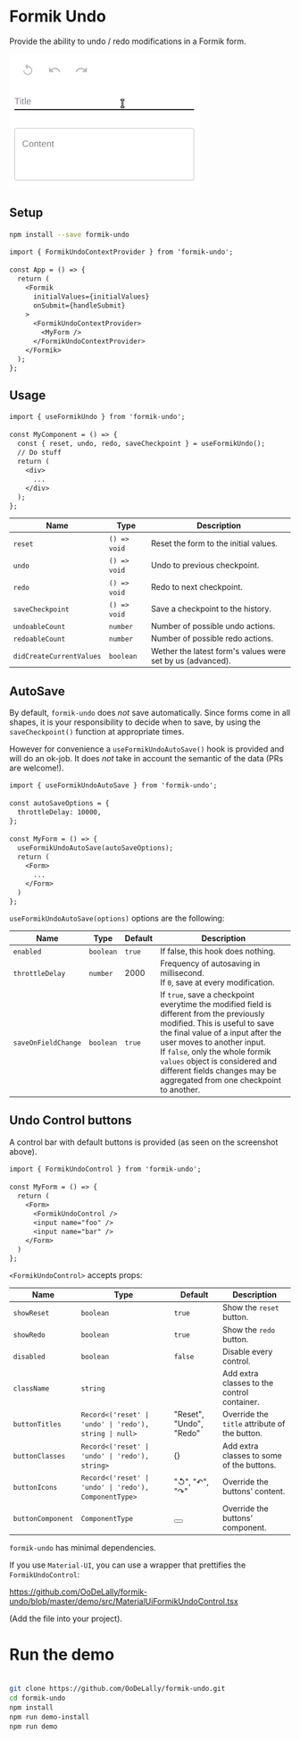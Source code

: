 # Formik Undo

Provide the ability to undo / redo modifications in a Formik form.


![screenshot](https://github.com/OoDeLally/formik-undo/blob/master/demo/formik-undo.gif)



## Setup

```bash
npm install --save formik-undo
```


```tsx
import { FormikUndoContextProvider } from 'formik-undo';

const App = () => {
  return (
    <Formik
      initialValues={initialValues}
      onSubmit={handleSubmit}
    >
      <FormikUndoContextProvider>
        <MyForm />
      </FormikUndoContextProvider>
    </Formik>
  );
};
```


## Usage

```tsx
import { useFormikUndo } from 'formik-undo';

const MyComponent = () => {
  const { reset, undo, redo, saveCheckpoint } = useFormikUndo();
  // Do stuff
  return (
    <div>
      ...
    </div>
  );
};
```

| Name                       | Type         | Description                                                   |
| ---------------------------|--------------|---------------------------------------------------------------|
| `reset`                    | `() => void` | Reset the form to the initial values.                         |
| `undo`                     | `() => void` | Undo to previous checkpoint.                                  |
| `redo`                     | `() => void` | Redo to next checkpoint.                                      |
| `saveCheckpoint`           | `() => void` | Save a checkpoint to the history.                             |
| `undoableCount`            | `number`     | Number of possible undo actions.                              |
| `redoableCount`            | `number`     | Number of possible redo actions.                              |
| `didCreateCurrentValues`   | `boolean`    | Wether the latest form's values were set by us (advanced).    |



## AutoSave

By default, `formik-undo` does *not* save automatically. Since forms come in all shapes, it is your responsibility to decide when to save, by using the `saveCheckpoint()` function at appropriate times.

However for convenience a `useFormikUndoAutoSave()` hook is provided and will do an ok-job. It does _not_ take in account the semantic of the data (PRs are welcome!).


```tsx
import { useFormikUndoAutoSave } from 'formik-undo';

const autoSaveOptions = {
  throttleDelay: 10000,
};

const MyForm = () => {
  useFormikUndoAutoSave(autoSaveOptions);
  return (
    <Form>
      ...
    </Form>
  )
};
```

`useFormikUndoAutoSave(options)` options are the following:

| Name                 | Type       | Default | Description                                                                    |
| ---------------------|------------|---------|--------------------------------------------------------------------------------|
| `enabled`            | `boolean`  | `true`  | If false, this hook does nothing.                                              |
| `throttleDelay`      | `number`   | 2000    | Frequency of autosaving in millisecond.<br>If `0`, save at every modification. |
| `saveOnFieldChange`  | `boolean`  | `true`  | If ``true``, save a checkpoint everytime the modified field is different from the previously modified. This is useful to save the final value of a input after the user moves to another input.<br>If `false`, only the whole formik `values` object is considered and different fields changes may be aggregated from one checkpoint to another. |



## Undo Control buttons

A control bar with default buttons is provided (as seen on the screenshot above).

```tsx
import { FormikUndoControl } from 'formik-undo';

const MyForm = () => {
  return (
    <Form>
      <FormikUndoControl />
      <input name="foo" />
      <input name="bar" />
    </Form>
  )
};
```

`<FormikUndoControl>` accepts props:

| Name                       | Type                                                    | Default                 | Description                                   |
| ---------------------------|---------------------------------------------------------|-------------------------|-----------------------------------------------|
| `showReset`                | `boolean`                                               | `true`                  | Show the `reset` button.                      |
| `showRedo`                 | `boolean`                                               | `true`                  | Show the `redo` button.                       |
| `disabled`                 | `boolean`                                               | `false`                 | Disable every control.                        |
| `className`                | `string`                                                |                         | Add extra classes to the control container.   |
| `buttonTitles`             | `Record<('reset' \| 'undo' \| 'redo'), string \| null>` | "Reset", "Undo", "Redo" | Override the `title` attribute of the button. |
| `buttonClasses`            | `Record<('reset' \| 'undo' \| 'redo'), string>`         | {}                      | Add extra classes to some of the buttons.     |
| `buttonIcons`              | `Record<('reset' \| 'undo' \| 'redo'), ComponentType>`  |  "↺", "↶", "↷"          | Override the buttons' content.                |
| `buttonComponent`          | `ComponentType`                                         | <button>                | Override the buttons' component.              |



`formik-undo` has minimal dependencies.

If you use `Material-UI`, you can use a wrapper that prettifies the `FormikUndoControl`:

https://github.com/OoDeLally/formik-undo/blob/master/demo/src/MaterialUiFormikUndoControl.tsx

(Add the file into your project).




# Run the demo

```bash

git clone https://github.com/OoDeLally/formik-undo.git
cd formik-undo
npm install
npm run demo-install
npm run demo
```

